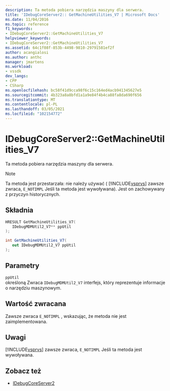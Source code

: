 ```yaml
---
description: Ta metoda pobiera narzędzia maszyny dla serwera.
title: 'IDebugCoreServer2:: GetMachineUtilities_V7 | Microsoft Docs'
ms.date: 11/04/2016
ms.topic: reference
f1_keywords:
- IDebugCoreServer2::GetMachineUtilities_V7
helpviewer_keywords:
- IDebugCoreServer2::GetMachineUtilities_V7
ms.assetid: 64c1f08f-853b-4498-9810-29791581ef2f
author: acangialosi
ms.author: anthc
manager: jmartens
ms.workload:
- vssdk
dev_langs:
- CPP
- CSharp
ms.openlocfilehash: bc58f41d9cca98f6c15c164ed4acb941345627e5
ms.sourcegitcommit: 4b323a8a8bfd1a1a9e84f4b4ca88fa8da690f656
ms.translationtype: MT
ms.contentlocale: pl-PL
ms.lasthandoff: 03/05/2021
ms.locfileid: "102154772"
---
```

# <a name="idebugcoreserver2getmachineutilities_v7"></a>IDebugCoreServer2::GetMachineUtilities_V7
Ta metoda pobiera narzędzia maszyny dla serwera.

> [!NOTE]
> Ta metoda jest przestarzała: nie należy używać ( [!INCLUDE[vsprvs](../../../code-quality/includes/vsprvs_md.md)] zawsze zwraca, `E_NOTIMPL` Jeśli ta metoda jest wywoływana). Jest on zachowywany z przyczyn historycznych.

## <a name="syntax"></a>Składnia

```cpp
HRESULT GetMachineUtilities_V7(
   IDebugMDMUtil2_V7** ppUtil
);
```

```csharp
int GetMachineUtilities_V7(
   out IDebugMDMUtil2_V7 ppUtil
);
```

## <a name="parameters"></a>Parametry
`ppUtil`\
określoną Zwraca `IDebugMDMUtil2_V7` interfejs, który reprezentuje informacje o narzędziu maszynowym.

## <a name="return-value"></a>Wartość zwracana
 Zawsze zwraca `E_NOTIMPL` , wskazując, że metoda nie jest zaimplementowana.

## <a name="remarks"></a>Uwagi
 [!INCLUDE[vsprvs](../../../code-quality/includes/vsprvs_md.md)] zawsze zwraca, `E_NOTIMPL` Jeśli ta metoda jest wywoływana.

## <a name="see-also"></a>Zobacz też
- [IDebugCoreServer2](../../../extensibility/debugger/reference/idebugcoreserver2.md)
